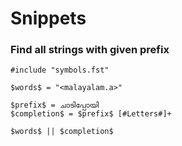 # Snippets

### Find all strings with given prefix

```text
#include "symbols.fst"

$words$ = "<malayalam.a>"

$prefix$ = ചാടിപ്പോയി
$completion$ = $prefix$ [#Letters#]+

$words$ || $completion$
```

